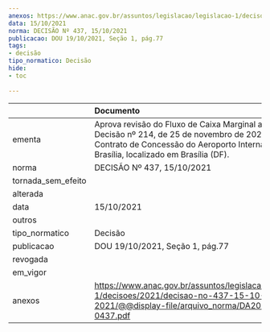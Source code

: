 ```yaml
---
anexos: https://www.anac.gov.br/assuntos/legislacao/legislacao-1/decisoes/2021/decisao-no-437-15-10-2021/@@display-file/arquivo_norma/DA2021-0437.pdf
data: 15/10/2021
norma: DECISÃO Nº 437, 15/10/2021
publicacao: DOU 19/10/2021, Seção 1, pág.77
tags:
- decisão
tipo_normatico: Decisão
hide: 
- toc 
 
---
```


|                    | Documento                                                                                                                                                                                        |
|:-------------------|:-------------------------------------------------------------------------------------------------------------------------------------------------------------------------------------------------|
| ementa             | Aprova revisão do Fluxo de Caixa Marginal aprovado pela Decisão nº 214, de 25 de novembro de 2020, do Contrato de Concessão do Aeroporto Internacional de Brasília, localizado em Brasília (DF). |
| norma              | DECISÃO Nº 437, 15/10/2021                                                                                                                                                                       |
| tornada_sem_efeito |                                                                                                                                                                                                  |
| alterada           |                                                                                                                                                                                                  |
| data               | 15/10/2021                                                                                                                                                                                       |
| outros             |                                                                                                                                                                                                  |
| tipo_normatico     | Decisão                                                                                                                                                                                          |
| publicacao         | DOU 19/10/2021, Seção 1, pág.77                                                                                                                                                                  |
| revogada           |                                                                                                                                                                                                  |
| em_vigor           |                                                                                                                                                                                                  |
| anexos             | https://www.anac.gov.br/assuntos/legislacao/legislacao-1/decisoes/2021/decisao-no-437-15-10-2021/@@display-file/arquivo_norma/DA2021-0437.pdf                                                    |